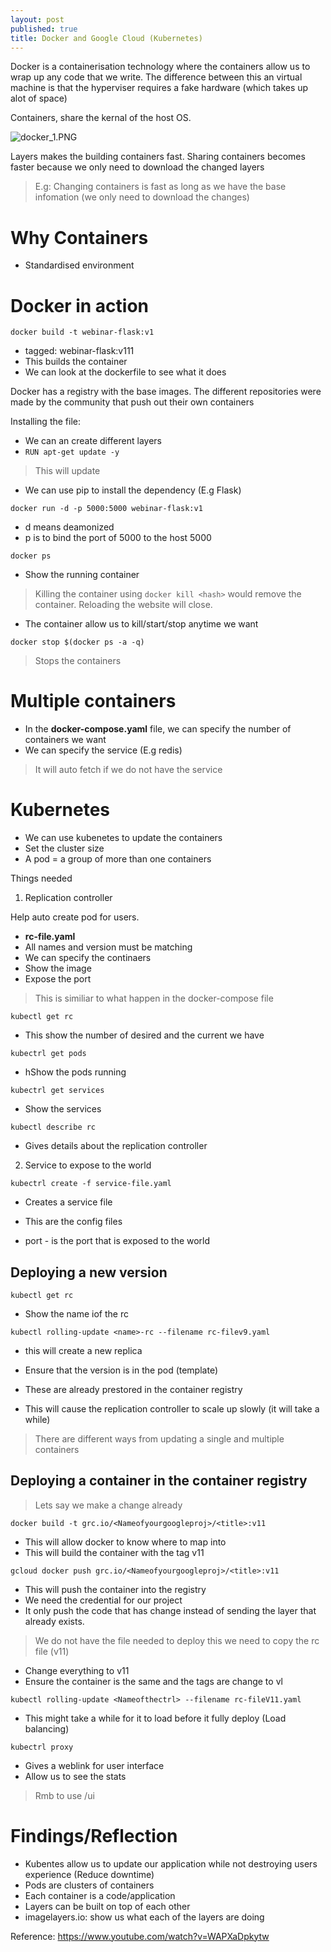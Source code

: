 ```yaml
---
layout: post
published: true
title: Docker and Google Cloud (Kubernetes)
---
```


Docker is a containerisation technology where the containers allow us to wrap up any code that we write. 
The difference between this an virtual machine is that the hyperviser requires a fake hardware (which takes up alot of space)

Containers, share the kernal of the host OS.

![docker_1.PNG]({{site.baseurl}}/_posts/docker_1.PNG)

Layers makes the building containers fast. Sharing containers becomes faster because we only need to download the changed layers

> E.g: Changing containers is fast as long as we have the base infomation (we only need to download the changes)

# Why Containers
- Standardised environment

# Docker in action

`docker build -t webinar-flask:v1`

- tagged: webinar-flask:v111
- This builds the container
- We can look at the dockerfile to see what it does

Docker has a registry with the base images. The different repositories were made by the community that push out their own containers

Installing the file:
- We can an create different layers
- `RUN apt-get update -y`
> This will update

- We can use pip to install the dependency (E.g Flask)

`docker run -d -p 5000:5000 webinar-flask:v1`

- d means deamonized
- p is to bind the port of 5000 to the host 5000

`docker ps`
- Show the running container 

> Killing the container using `docker kill <hash>` would remove the container. Reloading the website will close.

- The container allow us to kill/start/stop anytime we want

`docker stop $(docker ps -a -q)`

> Stops the containers

# Multiple containers

- In the **docker-compose.yaml** file, we can specify the number of containers we want
- We can specify the service (E.g redis)

> It will auto fetch if we do not have the service

# Kubernetes
- We can use kubenetes to update the containers
- Set the cluster size 
- A pod = a group of more than one containers

Things needed

1. Replication controller

Help auto create pod for users. 

- **rc-file.yaml**
- All names and version must be matching
- We can specify  the continaers
- Show the image
- Expose the port
> This is similiar to what happen in the docker-compose file

`kubectl get rc`
- This show the number of desired and the current we have

`kubectrl get pods`
- hShow the pods running

`kubectrl get services`
- Show the services

`kubectl describe rc`
- Gives details about the replication controller




2. Service to expose to the world

`kubectrl create -f service-file.yaml`
- Creates a service file
- This are the config files 

- port - is the port that is exposed to the world

## Deploying a new version
`kubectl get rc`
- Show the name iof the rc

`kubectl rolling-update <name>-rc --filename rc-filev9.yaml`
- this will create a new replica
- Ensure that the version is in the pod (template)
- These are already prestored in the container registry

- This will cause the replication controller to scale up slowly (it will take a while)

> There are different ways from updating a single and multiple containers


## Deploying a container in the container registry

> Lets say we make a change already

`docker build -t grc.io/<Nameofyourgoogleproj>/<title>:v11`
- This will allow docker to know where to map into
- This will build the container with the tag v11

`gcloud docker push grc.io/<Nameofyourgoogleproj>/<title>:v11`
- This will push the container into the registry
- We need the credential for our project
- It only push the code that has change instead of sending the layer that already exists.

> We do not have the file needed to deploy this we need to copy the rc file (v11)

- Change everything to v11 
- Ensure the container is the same and the tags are change to vl

`kubectl rolling-update <Nameofthectrl> --filename rc-fileV11.yaml`

- This might take a while for it to load before it fully deploy (Load balancing)

`kubectrl proxy`
- Gives a weblink for user interface
- Allow us to see the stats
> Rmb to use /ui


# Findings/Reflection

- Kubentes allow us to update our application while not destroying users experience (Reduce downtime)
- Pods are clusters of containers
- Each container is a code/application
- Layers can be built on top of each other
- imagelayers.io: show us what each of the layers are doing


Reference: https://www.youtube.com/watch?v=WAPXaDpkytw
